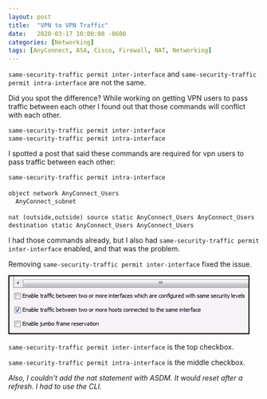```yaml
---
layout: post
title:  "VPN to VPN Traffic"
date:   2020-03-17 10:00:00 -0600
categories: [Networking]
tags: [AnyConnect, ASA, Cisco, Firewall, NAT, Networking]
---
```


`same-security-traffic permit inter-interface` and `same-security-traffic permit intra-interface` are not the same.

Did you spot the difference? While working on getting VPN users to pass traffic between each other I found out that those commands will conflict with each other.

    same-security-traffic permit inter-interface
    same-security-traffic permit intra-interface

I spotted a post that said these commands are required for vpn users to pass traffic between each other:

```
same-security-traffic permit intra-interface

object network AnyConnect_Users
  AnyConnect_subnet

nat (outside,outside) source static AnyConnect_Users AnyConnect_Users destination static AnyConnect_Users AnyConnect_Users
```

I had those commands already, but I also had `same-security-traffic permit inter-interface` enabled, and that was the problem.

Removing `same-security-traffic permit inter-interface` fixed the issue.

![same-security-traffic](/assets/2020/03/same-security-traffic_permit_interface.png)

`same-security-traffic permit inter-interface` is the top checkbox.

`same-security-traffic permit intra-interface` is the middle checkbox.

*Also, I couldn't add the nat statement with ASDM. It would reset after a refresh. I had to use the CLI.*

